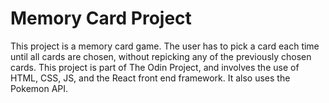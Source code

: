 # Memory Card Project

This project is a memory card game. The user has to pick a card each time until all cards are chosen, without repicking any of the previously chosen cards. This project is part of The Odin Project, and involves the use of HTML, CSS, JS, and the React front end framework. It also uses the Pokemon API.
